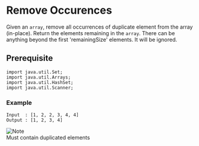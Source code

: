# Remove Occurences
Given an `array`, remove all occurrences of duplicate element from the array (in-place). Return the elements remaining in the `array`. There can be anything beyond the first 'remainingSize' elements. It will be ignored.
## Prerequisite
```
import java.util.Set;
import java.util.Arrays;
import java.util.HashSet;
import java.util.Scanner;
```
### Example
```
Input  : [1, 2, 2, 3, 4, 4]
Output : [1, 2, 3, 4]
```
![Note](https://img.shields.io/badge/Note-red) <br>
Must contain duplicated elements